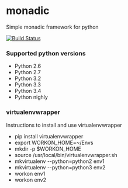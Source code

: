# monadic
Simple monadic framework for python

[![Build Status](https://travis-ci.org/andorp/monadic.svg?branch=master)](https://travis-ci.org/andorp/monadic)

### Supported python versions

 * Python 2.6
 * Python 2.7
 * Python 3.2
 * Python 3.3
 * Python 3.4
 * Python nighly

### virtualenvwrapper

Instructions to install and use virtualenvwrapper

 * pip install virtualenvwrapper
 * export WORKON_HOME=~/Envs
 * mkdir -p $WORKON_HOME
 * source /usr/local/bin/virtualenvwrapper.sh
 * mkvirtualenv --python=python2 env1
 * mkvirtualenv --python=python3 env2
 * workon env1
 * workon env2
